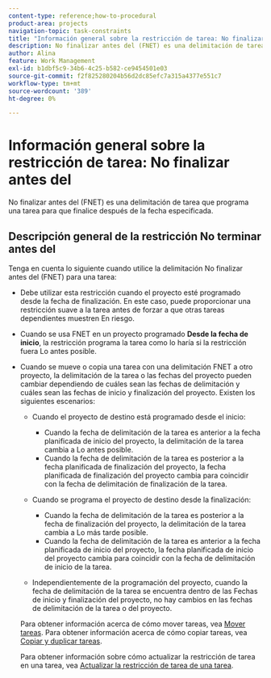 ```yaml
---
content-type: reference;how-to-procedural
product-area: projects
navigation-topic: task-constraints
title: "Información general sobre la restricción de tarea: No finalizar antes del"
description: No finalizar antes del (FNET) es una delimitación de tarea que programa una tarea para que finalice después de la fecha especificada.
author: Alina
feature: Work Management
exl-id: b1dbf5c9-34b6-4c25-b582-ce9454501e03
source-git-commit: f2f825280204b56d2dc85efc7a315a4377e551c7
workflow-type: tm+mt
source-wordcount: '389'
ht-degree: 0%

---
```


# Información general sobre la restricción de tarea: No finalizar antes del

No finalizar antes del (FNET) es una delimitación de tarea que programa una tarea para que finalice después de la fecha especificada.

## Descripción general de la restricción No terminar antes del

Tenga en cuenta lo siguiente cuando utilice la delimitación No finalizar antes del (FNET) para una tarea:

* Debe utilizar esta restricción cuando el proyecto esté programado desde la fecha de finalización. En este caso, puede proporcionar una restricción suave a la tarea antes de forzar a que otras tareas dependientes muestren En riesgo.
* Cuando se usa FNET en un proyecto programado **Desde la fecha de inicio**, la restricción programa la tarea como lo haría si la restricción fuera Lo antes posible.
* Cuando se mueve o copia una tarea con una delimitación FNET a otro proyecto, la delimitación de la tarea o las fechas del proyecto pueden cambiar dependiendo de cuáles sean las fechas de delimitación y cuáles sean las fechas de inicio y finalización del proyecto. Existen los siguientes escenarios:

   * Cuando el proyecto de destino está programado desde el inicio:

      * Cuando la fecha de delimitación de la tarea es anterior a la fecha planificada de inicio del proyecto, la delimitación de la tarea cambia a Lo antes posible.
      * Cuando la fecha de delimitación de la tarea es posterior a la fecha planificada de finalización del proyecto, la fecha planificada de finalización del proyecto cambia para coincidir con la fecha de delimitación de finalización de la tarea.

   * Cuando se programa el proyecto de destino desde la finalización:

      * Cuando la fecha de delimitación de la tarea es posterior a la fecha de finalización del proyecto, la delimitación de la tarea cambia a Lo más tarde posible.
      * Cuando la fecha de delimitación de la tarea es anterior a la fecha planificada de inicio del proyecto, la fecha planificada de inicio del proyecto cambia para coincidir con la fecha de delimitación de inicio de la tarea.

   * Independientemente de la programación del proyecto, cuando la fecha de delimitación de la tarea se encuentra dentro de las Fechas de inicio y finalización del proyecto, no hay cambios en las fechas de delimitación de la tarea o del proyecto.

  Para obtener información acerca de cómo mover tareas, vea [Mover tareas](../../../manage-work/tasks/manage-tasks/move-tasks.md). Para obtener información acerca de cómo copiar tareas, vea [Copiar y duplicar tareas](../../../manage-work/tasks/manage-tasks/copy-and-duplicate-tasks.md).

  Para obtener información sobre cómo actualizar la restricción de tarea en una tarea, vea [Actualizar la restricción de tarea de una tarea](../../../manage-work/tasks/task-constraints/update-task-constraint-of-task.md).

<!--
<div data-mc-conditions="QuicksilverOrClassic.Draft mode">
<h2>Use the Finish No Earlier Than constraint</h2>
<p>(NOTE: replaced with new article linked above)&nbsp;</p>
<p>To update the Task Constraint to Finish No Earlier Than:</p>
<ol>
<li value="1">Go to a task whose Task Constraint you want to update.</li>
<li value="2"> <p data-mc-conditions="QuicksilverOrClassic.Quicksilver">Click the <strong>More</strong> icon <img src="assets/qs-more-icon-on-an-object.png"> next to the task name, then click <strong>Edit</strong>.</p> </li>
<li value="3"> <p>In the <strong>Overview</strong> section, expand the <strong>Task Constraint</strong> drop-down menu.</p> </li>
<li value="4"> <p>Select <strong>Finish No Earlier Than</strong>.</p> <p> <img src="assets/fnet-350x267.png" alt="FNET.png" style="width: 350;height: 267;"> </p> </li>
<li value="5"> <p>Specify a <strong>Planned Completion Date</strong>.</p> <p>The task must complete no earlier than this date. </p> </li>
<li value="6">Click <strong>Save Changes.</strong> </li>
</ol>
</div>
-->
